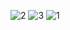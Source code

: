 ![2](https://github.com/RohithKesoju/FoodAppAndroid/assets/130960487/96cfa8a8-1e30-49f2-a6eb-4856b672bef8)
![3](https://github.com/RohithKesoju/FoodAppAndroid/assets/130960487/cb86a375-75f5-409e-bbee-35cedab55170)
![1](https://github.com/RohithKesoju/FoodAppAndroid/assets/130960487/e424caf0-9b52-4544-895f-f1571e17f9f4)
